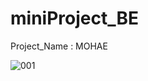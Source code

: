 # miniProject_BE
Project_Name : MOHAE


![001](https://user-images.githubusercontent.com/97423687/154423580-826c95e5-a592-443f-876a-53d2142545be.png)


